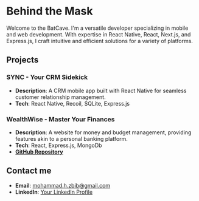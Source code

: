 # Behind the Mask

Welcome to the BatCave. I'm a versatile developer specializing in mobile and web development. With expertise in React Native, React, Next.js, and Express.js, I craft intuitive and efficient solutions for a variety of platforms. 

## Projects

### SYNC - Your CRM Sidekick

- **Description**: A CRM mobile app built with React Native for seamless customer relationship management.
- **Tech**: React Native, Recoil, SQLite, Express.js

 
### WealthWise - Master Your Finances

- **Description**: A website for money and budget management, providing features akin to a personal banking platform.
- **Tech**: React, Express.js, MongoDb
- **[GitHub Repository](https://github.com/mhmd-zbib/wealthwise-frontend)**

 
## Contact me
- **Email**: mohammad.h.zbib@gmail.com
- **LinkedIn**: [Your LinkedIn Profile](link)

 
 
